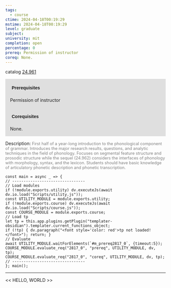 ```yaml
---
tags:
  - course
ctime: 2024-04-18T00:19:29
mstime: 2024-04-18T00:19:29
level: graduate
subject: 
university: mit
completion: open
percentage: 0
prereq: Permission of instructor
coreq: None.
---
```


catalog [24.961](http://student.mit.edu/catalog/m24b.html#24.961)

<span style="display: block; padding: 15px; background-color: rgb(100, 100, 100, 0.2);"><font id="m_prereq2817_0" style="display: block; font-family: Arial, sans-serif; font-weight: bold; padding: 5px">Prerequisites</font><br><span id="prereq2817_0">Permission of instructor</span></span>
<span style="display: block; padding: 15px; background-color: rgb(100, 100, 100, 0.2);"><font id="m_coreq2817_0" style="display: block; font-family: Arial, sans-serif; font-weight: bold; padding: 5px">Corequisites</font><br><span id="coreq2817_0">None.</span></span>

<font style="">Description:</font>
<font style="color: grey; font-size: 0.8rem;">First half of a year-long introduction to the phonological component of grammar. Introduces the major research results, questions, and analytic techniques in the field of phonology. Focuses on segmental feature structure and prosodic structure while the sequel (24.962) considers the interfaces of phonology with morphology, syntax, and the lexicon. Students should have basic knowledge of articulatory phonetic description and phonetic transcription.</font>

```dataviewjs
const main = async _ => {
// --------------------------------
// Load modules
if (!module.exports.utility) dv.executeJs(await dv.io.load("Scripts/utility.js"));
const UTILITY_MODULE = module.exports.utility;
if (!module.exports.course) dv.executeJs(await dv.io.load("Scripts/course.js"));
const COURSE_MODULE = module.exports.course;
// Load tp
let tp = this.app.plugins.getPlugin("templater-obsidian").templater.current_functions_object;
if (!tp) { dv.paragraph("<font style='color: red'>tp not loaded!</font>"); return; }
// Evaluate
await UTILITY_MODULE.waitForElements(`#m_prereq2817_0`, {timeout:5});
COURSE_MODULE.evaluate_req("2817_0", "prereq", UTILITY_MODULE, dv, tp);
COURSE_MODULE.evaluate_req("2817_0", "coreq", UTILITY_MODULE, dv, tp);
// --------------------------------
}; main();
```

---

<< HELLO, WORLD >>
